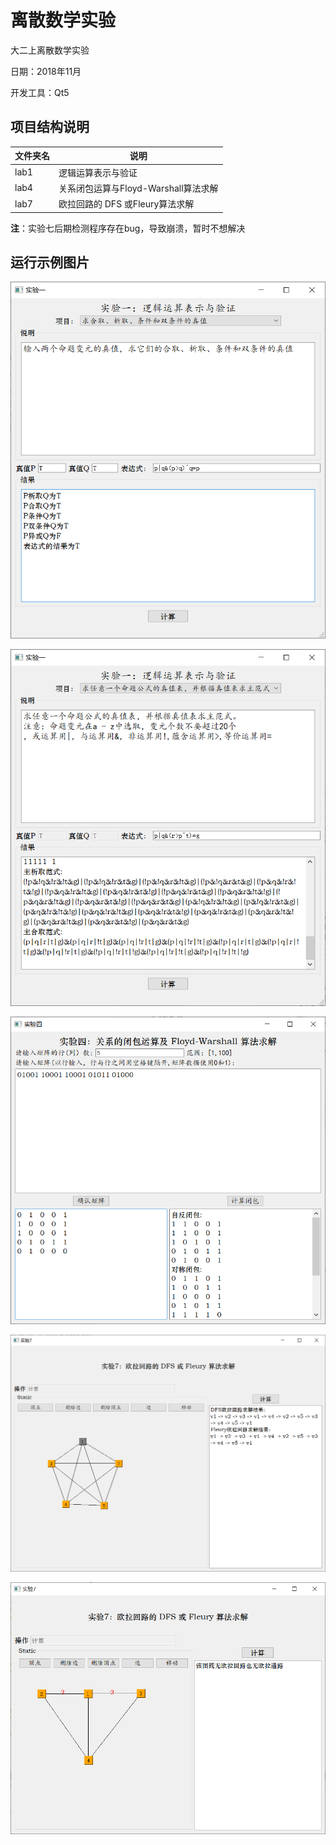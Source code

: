 # 离散数学实验

大二上离散数学实验

日期：2018年11月

开发工具：Qt5

## 项目结构说明

| 文件夹名 | 说明                                 |
| -------- | ------------------------------------ |
| lab1     | 逻辑运算表示与验证                   |
| lab4     | 关系闭包运算与Floyd-Warshall算法求解 |
| lab7     | 欧拉回路的 DFS 或Fleury算法求解      |

**注**：实验七后期检测程序存在bug，导致崩溃，暂时不想解决

## 运行示例图片

![](docs/1.png)

![](docs/2.png)

![](docs/3.png)

![](docs/4.png)

![](docs/5.png)